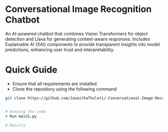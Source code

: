 # Conversational Image Recognition Chatbot
An AI-powered chatbot that combines Vision Transformers for object detection and Llava for generating context-aware responses. Includes Explainable AI (XAI) components to provide transparent insights into model predictions, enhancing user trust and interpretability.

# Quick Guide
+ Ensure that all requirements are installed
+ Clone the repository using the following command
```bash
git clone https://github.com/JasmithaTholeti/-Conversational-Image-Recognition-Chatbot


# Running the code
+ Run main1.py

# Results

